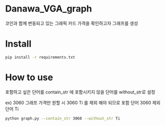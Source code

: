 # Danawa_VGA_graph

코인과 함께 변동되고 있는 그래픽 카드 가격을 확인하고자 그래프를 생성

# Install

```bash
pip install -r requirements.txt
```

# How to use

포함하고 싶은 단어를 contain_str 에 포함시키지 않을 단어를 without_str로 설정  

ex) 3060 그래프 가격만 원할 시 3060 Ti 를 제외 해야 되므로 포함 단어 3060 제외 단어 Ti
```bash
python graph.py --contain_str 3060 --without_str Ti
```